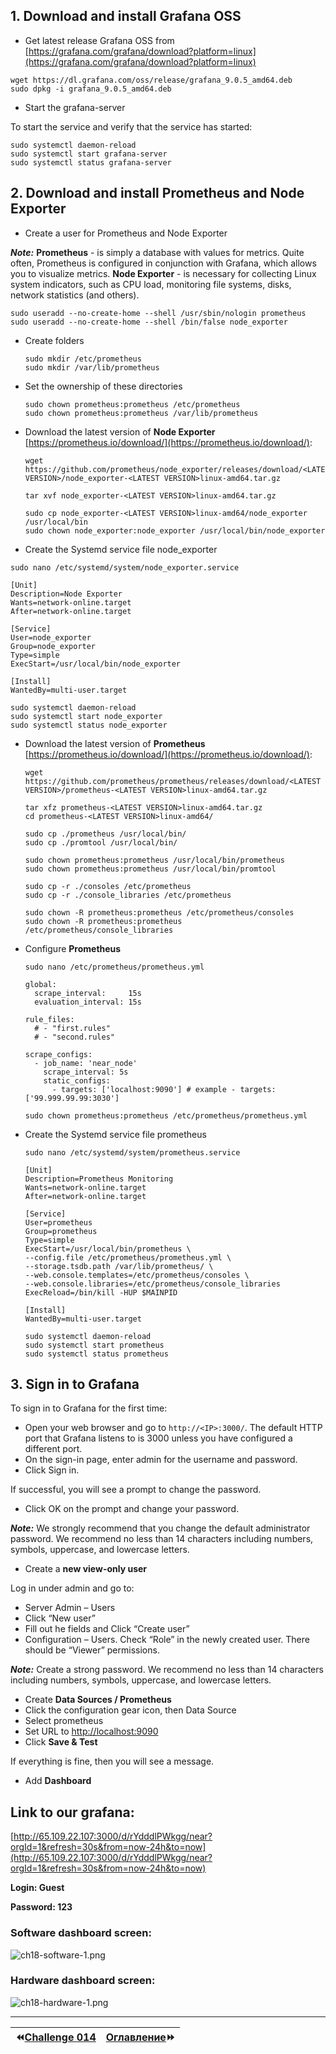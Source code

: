 ## 1. Download and install Grafana OSS

- Get latest release Grafana OSS from [https://grafana.com/grafana/download?platform=linux](https://grafana.com/grafana/download?platform=linux)

```
wget https://dl.grafana.com/oss/release/grafana_9.0.5_amd64.deb
sudo dpkg -i grafana_9.0.5_amd64.deb
```

- Start the grafana-server

To start the service and verify that the service has started:

```
sudo systemctl daemon-reload
sudo systemctl start grafana-server
sudo systemctl status grafana-server
```

## 2. Download and install Prometheus and Node Exporter

- Create a user for Prometheus and Node Exporter

***Note:***
**Prometheus** - is simply a database with values for metrics. Quite often, Prometheus is configured in conjunction with Grafana, which allows you to visualize metrics.
**Node Exporter** - is necessary for collecting Linux system indicators, such as CPU load, monitoring file systems, disks, network statistics (and others).

```
sudo useradd --no-create-home --shell /usr/sbin/nologin prometheus
sudo useradd --no-create-home --shell /bin/false node_exporter
```

- Create folders
    
    ```
    sudo mkdir /etc/prometheus
    sudo mkdir /var/lib/prometheus
    ```
    

- Set the ownership of these directories
    
    ```
    sudo chown prometheus:prometheus /etc/prometheus
    sudo chown prometheus:prometheus /var/lib/prometheus
    ```
    

- Download the latest version of **Node Exporter** [https://prometheus.io/download/](https://prometheus.io/download/):
    
    ```
    wget https://github.com/prometheus/node_exporter/releases/download/<LATEST VERSION>/node_exporter-<LATEST VERSION>linux-amd64.tar.gz
    
    tar xvf node_exporter-<LATEST VERSION>linux-amd64.tar.gz
    
    sudo cp node_exporter-<LATEST VERSION>linux-amd64/node_exporter /usr/local/bin
    sudo chown node_exporter:node_exporter /usr/local/bin/node_exporter
    ```
    

- Create the Systemd service file node_exporter

```
sudo nano /etc/systemd/system/node_exporter.service
```

```
[Unit]
Description=Node Exporter
Wants=network-online.target
After=network-online.target

[Service]
User=node_exporter
Group=node_exporter
Type=simple
ExecStart=/usr/local/bin/node_exporter

[Install]
WantedBy=multi-user.target
```

```
sudo systemctl daemon-reload
sudo systemctl start node_exporter
sudo systemctl status node_exporter
```

- Download the latest version of **Prometheus** [https://prometheus.io/download/](https://prometheus.io/download/):
    
    ```
    wget https://github.com/prometheus/prometheus/releases/download/<LATEST VERSION>/prometheus-<LATEST VERSION>linux-amd64.tar.gz
    
    tar xfz prometheus-<LATEST VERSION>linux-amd64.tar.gz
    cd prometheus-<LATEST VERSION>linux-amd64/
    
    sudo cp ./prometheus /usr/local/bin/
    sudo cp ./promtool /usr/local/bin/
    
    sudo chown prometheus:prometheus /usr/local/bin/prometheus
    sudo chown prometheus:prometheus /usr/local/bin/promtool
    
    sudo cp -r ./consoles /etc/prometheus
    sudo cp -r ./console_libraries /etc/prometheus
    
    sudo chown -R prometheus:prometheus /etc/prometheus/consoles
    sudo chown -R prometheus:prometheus /etc/prometheus/console_libraries
    ```
    

- Configure **Prometheus**
    
    ```
    sudo nano /etc/prometheus/prometheus.yml
    ```
    
    ```
    global:
      scrape_interval:     15s
      evaluation_interval: 15s
    
    rule_files:
      # - "first.rules"
      # - "second.rules"
    
    scrape_configs:
      - job_name: 'near_node'
        scrape_interval: 5s
        static_configs:
          - targets: ['localhost:9090'] # example - targets: ['99.999.99.99:3030']
    ```
    
    ```
    sudo chown prometheus:prometheus /etc/prometheus/prometheus.yml
    ```
    

- Create the Systemd service file prometheus
    
    ```
    sudo nano /etc/systemd/system/prometheus.service
    ```
    
    ```
    [Unit]
    Description=Prometheus Monitoring
    Wants=network-online.target
    After=network-online.target
    
    [Service]
    User=prometheus
    Group=prometheus
    Type=simple
    ExecStart=/usr/local/bin/prometheus \
    --config.file /etc/prometheus/prometheus.yml \
    --storage.tsdb.path /var/lib/prometheus/ \
    --web.console.templates=/etc/prometheus/consoles \
    --web.console.libraries=/etc/prometheus/console_libraries
    ExecReload=/bin/kill -HUP $MAINPID
    
    [Install]
    WantedBy=multi-user.target
    ```
    
    ```
    sudo systemctl daemon-reload
    sudo systemctl start prometheus
    sudo systemctl status prometheus
    ```
    

## 3. Sign in to Grafana

To sign in to Grafana for the first time:

- Open your web browser and go to `http://<IP>:3000/`. The default HTTP port that Grafana listens to is 3000 unless you have configured a different port.
- On the sign-in page, enter admin for the username and password.
- Click Sign in.

If successful, you will see a prompt to change the password.

- Click OK on the prompt and change your password.

***Note:*** We strongly recommend that you change the default administrator password. We recommend no less than 14 characters including numbers, symbols, uppercase, and lowercase letters.

- Create a **new view-only user**

Log in under admin and go to:

- Server Admin – Users
- Click “New user”
- Fill out he fields and Click “Create user”
- Configuration – Users. Check “Role” in the newly created user. There should be “Viewer” permissions.

***Note:*** Create a strong password. We recommend no less than 14 characters including numbers, symbols, uppercase, and lowercase letters.

- Create **Data Sources / Prometheus**
- Click the configuration gear icon, then Data Source
- Select prometheus
- Set URL to [http://localhost:9090](http://localhost:9090/)
- Click **Save & Test**

If everything is fine, then you will see a message.

- Add **Dashboard**

## Link to our grafana:

[http://65.109.22.107:3000/d/rYdddlPWkgg/near?orgId=1&refresh=30s&from=now-24h&to=now](http://65.109.22.107:3000/d/rYdddlPWkgg/near?orgId=1&refresh=30s&from=now-24h&to=now)

**Login: Guest**

**Password: 123**

### Software dashboard screen:

![ch18-software-1.png](https://github.com/BTCSecure/stakewars-3/blob/main/images/challenge-018/ch18-software-1.png)

### Hardware dashboard screen:

![ch18-hardware-1.png](https://github.com/BTCSecure/stakewars-3/blob/main/images/challenge-018/ch18-hardware-1.png)
***
⏪[Challenge 014](https://github.com/BTCSecure/stakewars-3/blob/main/challenge-014.md)     | [Оглавление](https://github.com/BTCSecure/stakewars-3)⏩
:---|---:
